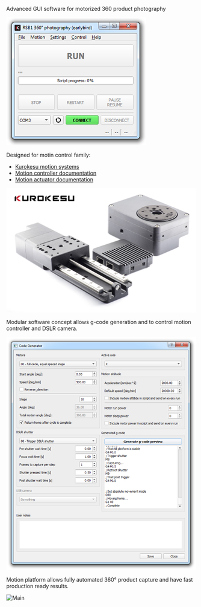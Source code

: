Advanced GUI software for motorized 360 product photography

![Main](pictures/main_window.png)

Designed for motin control family:
* [Kurokesu motion systems](https://www.kurokesu.com/shop/motion_systems)
* [Motion controller documentation](https://wiki.kurokesu.com/shelves/motion-controllers)
* [Motion actuator documentation](https://wiki.kurokesu.com/shelves/motion-actuators)

![RSB1](pictures/Kurokesu_Motion_family_2.jpg)

Modular software concept allows g-code generation and to control motion controller and DSLR camera.

![Main](pictures/generator.png)

Motion platform allows fully automated 360° product capture and have fast production ready results.

![Main](pictures/totoro.gif)
